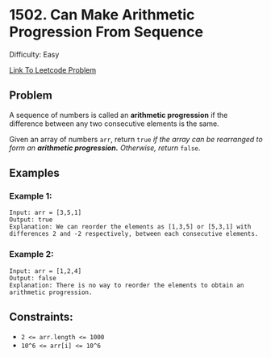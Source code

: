# 1502. Can Make Arithmetic Progression From Sequence
Difficulty: Easy

[Link To Leetcode Problem](https://leetcode.com/problems/can-make-arithmetic-progression-from-sequence/)

## Problem
A sequence of numbers is called an **arithmetic progression** if the difference between any two consecutive elements is the same.

Given an array of numbers `arr`, return `true` *if the array can be rearranged to form an **arithmetic progression.** Otherwise, return* `false`.

## Examples
### Example 1:
```
Input: arr = [3,5,1]
Output: true
Explanation: We can reorder the elements as [1,3,5] or [5,3,1] with differences 2 and -2 respectively, between each consecutive elements.
```
### Example 2:
```
Input: arr = [1,2,4]
Output: false
Explanation: There is no way to reorder the elements to obtain an arithmetic progression.
```

## Constraints:
- `2 <= arr.length <= 1000`
- `10^6 <= arr[i] <= 10^6`